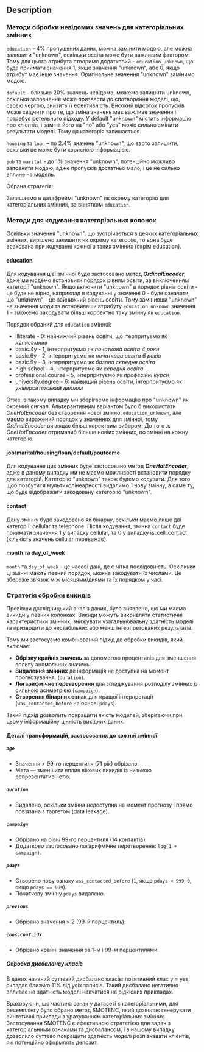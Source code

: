 ## Description

### Методи обробки невідомих значень для категоріальних змінних

`education` - 4% пропущених даних, можна замінити модою, але можна залишити "unknown", оскільки освіта може бути
важливим фактором. Тому для цього атрибута створимо додатковий - `education_unknown`, що буде приймати значення 1, якщо
значення "unknown", або 0, якщо атрибут має інше значення. Оригінальне значення "unknown" замінимо модою.

`default` - близько 20% значень невідомо, можемо залишити unknown, оскільки заповнення може призвести до спотворення
моделі, що, своєю чергою, знизить її ефективність. Високий відсоток пропусків може свідчити про те, що зміна значень має
важливе значення і потребує ретельного підходу. У default "unknown" містить інформацію про клієнтів, і заміна його на
"no" або "yes" може сильно змінити результати моделі. Тому ця категорія залишається.

`housing` та `loan` – по 2.4% значень "unknown", що варто залишити, оскільки це може бути корисною інформацією.

`job` та `marital` - до 1% значення "unknown", потенційно можливо заповнити модою, адже пропусків достатньо мало, і це
не сильно вплине на модель.

Обрана стратегія:

Залишаємо в датафреймі "unknown" як окрему категорію для категоріальних змінних, за винятком `education`.

### Методи для кодування категоріальних колонок

Оскільки значення "unknown", що зустрічається в деяких категоріальних змінних, вирішено залишити як окрему категорію, то
вона буде врахована при кодуванні кожної з таких змінних (окрім education).

#### education

Для кодування цієї змінної буде застосовано метод ***OrdinalEncoder***, адже ми модемо встановити порядок рівням освіти,
за виключенням категорії "unknown". Якщо включити "unknown" в порядок рівнів освіти - це буде не вірно, наприклад в
кодуванні у значенні 0 - буде означати, що "unknown" - це найнижчий рівень освіти. Тому замінивши "unknown" на значення
моди та встновиваши атрибуту `education_unknown` значення 1 - зможемо закодувати більш корректно таку змінну як
`education`.

Порядок обраний для `education` змінної:

- illiterate - 0: найнижчий рівень освіти, що ітерпритуємо як *неписемний*
- basic.4y - 1, інтерпритуємо як *початкова освіта 4 роки*
- basic.6y - 2, інтерпритуємо як *початкова освіта 6 років*
- basic.9y - 3, інтерпритуємо як *базова середня освіта*
- high.school - 4, інтерпритуємо як *середня освіта*
- professional.course - 5, інтерпритуємо як *професійні курси*
- university.degree - 6: найвищий рівень освіти, інтерпритуємо як *університетський диплом*

Отже, в такому випадку ми зберігаємо інформацію про "unknown" як окремий сигнал. Альтерантивним варіантом було б
використати *OneHotEncoder* без створення нової змінної `education_unknown`, але маємо виражений порядок у значеннях для
змінної, тому *OrdinalEncoder* виглядає більш коректним вибором. До того ж *OneHotEncoder* отрималиб більше новіих
змінних, по змінні на кожну категорію.

#### job/marital/housing/loan/default/poutcome

Для кодування цих змінних буде застосовано метод ***OneHotEncoder***, адже в даному випадку ми не маємо можливості
встановити порядку для категорій.
Категорію "unknown" також будемо кодувати. Для того щоб позбутися мультиколінеарності видалимо 1 нову змінну, а саме ту,
що буде відображати закодовану категорію "unknown".

#### contact

Дану змінну буде закодовано як бінарну, оскільки маємо лише дві категорії: cellular та telephone. Після кодування,
змінна `contact` буде приймати значення 1 у випадку cellular, та 0 у випадку is_cell_contact (кількість значень cellular
переважає).

#### month та day_of_week

`month` та `day_of_week` - це часові дані, де є чітка послідовність. Оскілкьки ці змінні мають певний порядок, можна
закодувати їх числами. Це збереже зв’язок між місяцями/днями та їх порядком у часі.

### **Стратегія обробки викидів**

Провівши дослідницький аналіз даних, було виявлено, що ми маємо викиди у певних колонках.
Викиди можуть викривляти статистичні характеристики змінних, знижувати узагальнювальну здатність моделі та призводити до
нестабільних або менш інтерпретованих результатів.

Тому ми застосуємо комбінований підхід до обробки викидів, який включає:

- **Обрізку крайніх значень** за допомогою процентилів для зменшення впливу аномальних значень.
- **Видалення змінних** де інформація не доступна на момент прогнозування. (`duration`).
- **Логарифмічне перетворення** для згладжування розподілу змінних із сильною асиметрією (`campaign`).
- **Створення бінарних ознак** для кращої інтерпретації (`was_contacted_before` на основі `pdays`).

Такий підхід дозволить покращити якість моделей, зберігаючи при цьому інформаційну цінність вихідних даних.

#### Деталі трансформацій, застосованих до кожної змінної

##### `age`

- Значення > 99-го перцентиля (71 рік) обрізано.
- Мета — зменшити вплив вікових викидів із низькою репрезентативністю.

##### `duration`

- Видалено, оскільки змінна недоступна на момент прогнозу і прямо пов’язана з таргетом (data leakage).

##### `campaign`

- Обрізано на рівні 99-го перцентиля (14 контактів).
- Додатково застосовано логарифмічне перетворення: `log(1 + campaign)`.

##### `pdays`

- Створено нову ознаку `was_contacted_before` (`1`, якщо `pdays < 999`; `0`, якщо `pdays == 999`).
- Початкову змінну `pdays` видалено.

##### `previous`

- Обрізано значення > 2 (99-й перцентиль).

##### `cons.conf.idx`

- Обрізано крайні значення за 1-м і 99-м перцентилями.

##### Обробка дисбалансу класів

В даних наявний суттєвий дисбаланс класів: позитивний клас y = yes складає близько 11% від усіх записів. Такий
дисбаланс негативно впливає на здатність моделі навчатися на рідкісних прикладах.

Враховуючи, що частина ознак у датасеті є категоріальними, для ресемплінгу було обрано метод SMOTENC, який дозволяє
генерувати синтетичні приклади з урахуванням категоріальних змінних.
Застосування SMOTENC є ефективною стратегією для задач з категоріальними ознаками та дисбалансом, і в нашому випадку
дозволило суттєво покращити здатність моделі розпізнавати клієнтів, які потенційно оформлять депозит.

